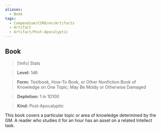 ```yaml
---
aliases:
  - Book
tags:
  - Compendium/CSRD/en/Artifacts
  - Artifact
  - Artifact/Post-Apocalyptic
---
```

    
      
## Book      
>[!info] Stats      
> **Level:** 1d6      
> **Form:** Textbook, How-To Book, or Other Nonfiction Book of Knowledge on One Topic; May Be Moldy or Otherwise Damaged      
> **Depletion:** 1 in 1D100      
> **Kind:** Post-Apocalyptic    
      
This book covers a particular topic or area of knowledge determined by the GM. A reader who studies it for an hour has an asset on a related Intellect task.